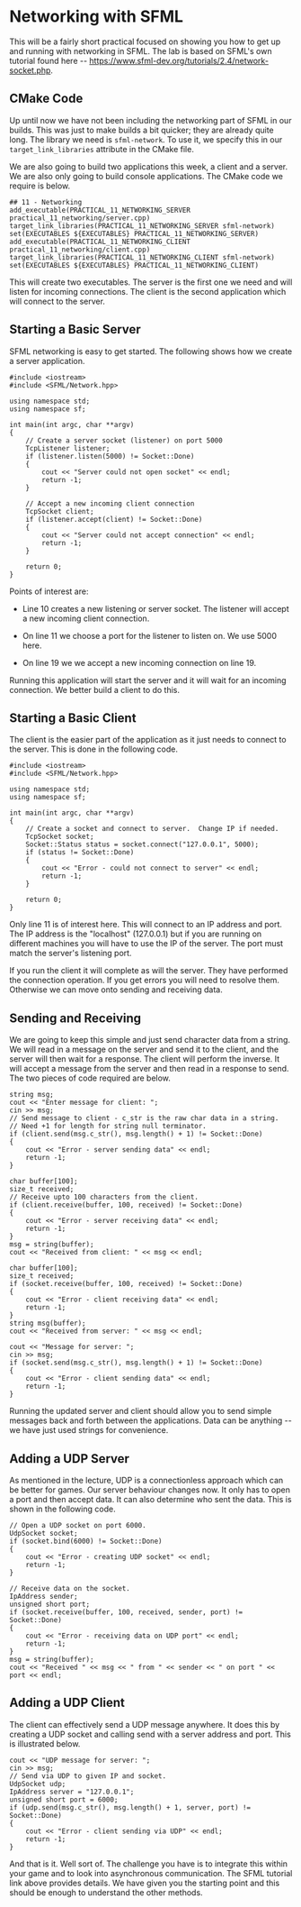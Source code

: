 Networking with SFML
====================

This will be a fairly short practical focused on showing you how to get
up and running with networking in SFML. The lab is based on SFML's own
tutorial found here --
<https://www.sfml-dev.org/tutorials/2.4/network-socket.php>.

CMake Code
----------

Up until now we have not been including the networking part of SFML in
our builds. This was just to make builds a bit quicker; they are already
quite long. The library we need is `sfml-network`. To use it, we specify
this in our `target_link_libraries` attribute in the CMake file.

We are also going to build two applications this week, a client and a
server. We are also only going to build console applications. The CMake
code we require is below.

``` {language="CMake" caption="CMakeLists.txt"}
## 11 - Networking
add_executable(PRACTICAL_11_NETWORKING_SERVER practical_11_networking/server.cpp)
target_link_libraries(PRACTICAL_11_NETWORKING_SERVER sfml-network)
set(EXECUTABLES ${EXECUTABLES} PRACTICAL_11_NETWORKING_SERVER)
add_executable(PRACTICAL_11_NETWORKING_CLIENT practical_11_networking/client.cpp)
target_link_libraries(PRACTICAL_11_NETWORKING_CLIENT sfml-network)
set(EXECUTABLES ${EXECUTABLES} PRACTICAL_11_NETWORKING_CLIENT)
```

This will create two executables. The server is the first one we need
and will listen for incoming connections. The client is the second
application which will connect to the server.

Starting a Basic Server
-----------------------

SFML networking is easy to get started. The following shows how we
create a server application.

``` {caption="\texttt{server.cpp}"}
#include <iostream>
#include <SFML/Network.hpp>

using namespace std;
using namespace sf;

int main(int argc, char **argv)
{
    // Create a server socket (listener) on port 5000
    TcpListener listener;
    if (listener.listen(5000) != Socket::Done)
    {
        cout << "Server could not open socket" << endl;
        return -1;
    }
    
    // Accept a new incoming client connection
    TcpSocket client;
    if (listener.accept(client) != Socket::Done)
    {
        cout << "Server could not accept connection" << endl;
        return -1;
    }
    
    return 0;
}
```

Points of interest are:

-   Line 10 creates a new listening or server socket. The listener will
    accept a new incoming client connection.

-   On line 11 we choose a port for the listener to listen on. We use
    5000 here.

-   On line 19 we we accept a new incoming connection on line 19.

Running this application will start the server and it will wait for an
incoming connection. We better build a client to do this.

Starting a Basic Client
-----------------------

The client is the easier part of the application as it just needs to
connect to the server. This is done in the following code.

``` {caption="\texttt{client.cpp}"}
#include <iostream>
#include <SFML/Network.hpp>

using namespace std;
using namespace sf;

int main(int argc, char **argv)
{
    // Create a socket and connect to server.  Change IP if needed.
    TcpSocket socket;
    Socket::Status status = socket.connect("127.0.0.1", 5000);
    if (status != Socket::Done)
    {
        cout << "Error - could not connect to server" << endl;
        return -1;
    }
    
    return 0;
}
```

Only line 11 is of interest here. This will connect to an IP address and
port. The IP address is the "localhost" (127.0.0.1) but if you are
running on different machines you will have to use the IP of the server.
The port must match the server's listening port.

If you run the client it will complete as will the server. They have
performed the connection operation. If you get errors you will need to
resolve them. Otherwise we can move onto sending and receiving data.

Sending and Receiving
---------------------

We are going to keep this simple and just send character data from a
string. We will read in a message on the server and send it to the
client, and the server will then wait for a response. The client will
perform the inverse. It will accept a message from the server and then
read in a response to send. The two pieces of code required are below.

``` {caption="Additional Code for \texttt{server.cpp}"}
string msg;
cout << "Enter message for client: ";
cin >> msg;
// Send message to client - c_str is the raw char data in a string.
// Need +1 for length for string null terminator.
if (client.send(msg.c_str(), msg.length() + 1) != Socket::Done)
{
    cout << "Error - server sending data" << endl;
    return -1;
}

char buffer[100];
size_t received;
// Receive upto 100 characters from the client.
if (client.receive(buffer, 100, received) != Socket::Done)
{
    cout << "Error - server receiving data" << endl;
    return -1;
}
msg = string(buffer);
cout << "Received from client: " << msg << endl;
```

``` {caption="Additional Code for \texttt{client.cpp}"}
char buffer[100];
size_t received;
if (socket.receive(buffer, 100, received) != Socket::Done)
{
    cout << "Error - client receiving data" << endl;
    return -1;
}
string msg(buffer);
cout << "Received from server: " << msg << endl;

cout << "Message for server: ";
cin >> msg;
if (socket.send(msg.c_str(), msg.length() + 1) != Socket::Done)
{
    cout << "Error - client sending data" << endl;
    return -1;
}
```

Running the updated server and client should allow you to send simple
messages back and forth between the applications. Data can be anything
-- we have just used strings for convenience.

Adding a UDP Server
-------------------

As mentioned in the lecture, UDP is a connectionless approach which can
be better for games. Our server behaviour changes now. It only has to
open a port and then accept data. It can also determine who sent the
data. This is shown in the following code.

``` {caption="Creating a UDP Server Socket -- Add to \texttt{server.cpp}"}
// Open a UDP socket on port 6000.
UdpSocket socket;
if (socket.bind(6000) != Socket::Done)
{
    cout << "Error - creating UDP socket" << endl;
    return -1;
}

// Receive data on the socket.
IpAddress sender;
unsigned short port;
if (socket.receive(buffer, 100, received, sender, port) != Socket::Done)
{
    cout << "Error - receiving data on UDP port" << endl;
    return -1;
}
msg = string(buffer);
cout << "Received " << msg << " from " << sender << " on port " << port << endl;
```

Adding a UDP Client
-------------------

The client can effectively send a UDP message anywhere. It does this by
creating a UDP socket and calling send with a server address and port.
This is illustrated below.

``` {caption="Sending to a UDP Socket -- Add to \texttt{client.cpp}"}
cout << "UDP message for server: ";
cin >> msg;
// Send via UDP to given IP and socket.
UdpSocket udp;
IpAddress server = "127.0.0.1";
unsigned short port = 6000;
if (udp.send(msg.c_str(), msg.length() + 1, server, port) != Socket::Done)
{
    cout << "Error - client sending via UDP" << endl;
    return -1;
}
```

And that is it. Well sort of. The challenge you have is to integrate
this within your game and to look into asynchronous communication. The
SFML tutorial link above provides details. We have given you the
starting point and this should be enough to understand the other
methods.
